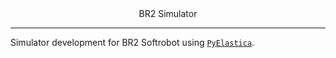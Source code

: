 <div align="center"> BR2 Simulator </div>

----

Simulator development for BR2 Softrobot using [`PyElastica`](https://github.com/GazzolaLab/PyElastica).

